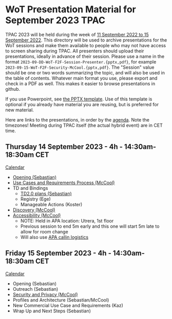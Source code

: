 # WoT Presentation Material for September 2023 TPAC
TPAC 2023 will be held during the week of 
[11 September 2022 to 15 September 2022]([https://www.w3.org/WoT/IG/wiki/F2F_meeting,_September_2022](https://www.w3.org/2023/09/TPAC/)).
This directory will be used to archive presentations for the WoT sessions
and make them available to people
who may not have access to screen sharing during TPAC.
All presenters should upload their presentations, ideally in advance of their session.
Please use a name in the format `2023-09-DD-WoT-F2F-Session-Presenter.{pptx,pdf}`,
for example `2023-09-15-WoT-F2F-Security-McCool.{pptx,pdf}`.  The "Session" value should be one
or two words summarizing the topic, and will also be used in the table of contents.
Whatever main format you use, please export and check in a PDF as well.
This makes it easier to browse presentations in github.

If you use Powerpoint, see 
[the PPTX template](Template-2023-09-DD-WoT-TPAC-Session-Presenter.potx).
Use of this template is optional if you already have material you are reusing,
but is preferred for new material.

Here are links to the presentations, in order by the
[agenda](https://www.w3.org/WoT/IG/wiki/Main_WoT_WebConf/2023_WoT_TPAC_Agenda#TPAC_Agenda).
Note the timezones!
Meeting during TPAC itself (the actual hybrid event) are in CET time.

## Thursday 14 September 2023 - 4h - 14:30am-18:30am CET
[Calendar](https://www.w3.org/events/meetings/4bc67292-6edc-4e66-8d97-bdf0cb2eb46a/)
* [Opening (Sebastian)](2023-09-14-WoT-TPAC-Opening-Sebastian.pdf)
* [Use Cases and Requirements Process (McCool)](2023-09-14-WoT-TPAC-UseCases-McCool.pdf)
* TD and Bindings
  - [TD2.0 plans (Sebastian)](2023-09-14-TD2-Planning-Sebastian.pdf)
  - Registry (Ege)
  - Manageable Actions (Koster)
* [Discovery (McCool)](2023-09-14-WoT-TPAC-Discovery-McCool.pdf)
* [Accessibility (McCool)](2023-09-14-WoT-TPAC-Accessibility-McCool.pdf)
    - NOTE: Held in APA location: Utrera, 1st floor
    - Previous session to end 5m early and this one will start 5m late to allow for room change
    - Will also use [APA callin logistics](https://www.w3.org/events/meetings/440affc9-1de1-4036-b97e-66fd97d51bac/)

## Friday 15 September 2023 - 4h - 14:30am-18:30am CET
[Calendar](https://www.w3.org/events/meetings/a98d2f0d-599e-4fa8-b1cd-1a5ef5d8236e/)
* Opening (Sebastian)
* Outreach (Sebastian)
* [Security and Privacy (McCool)](2023-09-15-WoT-TPAC-Security-McCool.pdf)
* Profiles and Architecture (Sebastian/McCool)
* New Commercial Use Case and Requirements (Kaz)
* Wrap Up and Next Steps (Sebastian)
